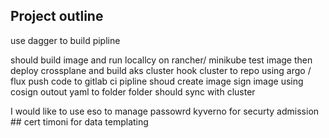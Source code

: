 ## Project outline

use dagger to build pipline

should build image and run locallcy on rancher/ minikube
test image 
then deploy crossplane and build aks cluster
hook cluster to repo using argo / flux
push code to gitlab
ci pipline shoud create 
image
sign image using cosign
outout yaml to folder 
folder should sync with cluster

I would like to use eso to manage passowrd
kyverno for securty admission ## cert
timoni for data templating

